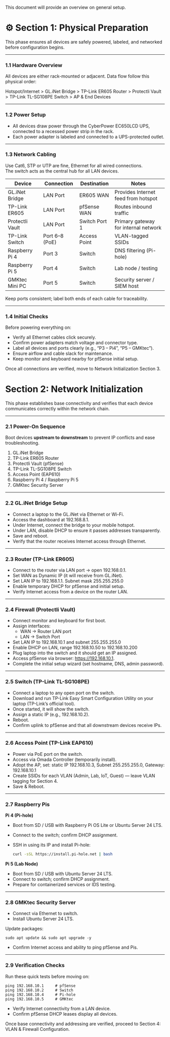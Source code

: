 This document will provide an overview on general setup. 

# ⚙️ Section 1: Physical Preparation

This phase ensures all devices are safely powered, labeled, and networked before configuration begins.

---

### 1.1 Hardware Overview
All devices are either rack-mounted or adjacent. Data flow follow this physical order:

Hotspot/Internet > GL.iNet Bridge > TP-Link ER605 Router > Protectli Vault > TP-Link TL-SG108PE Switch > AP & End Devices


---

### 1.2 Power Setup
- All devices draw power through the CyberPower EC650LCD UPS, connected to a recessed power strip in the rack.  
- Each power adapter is labeled and connected to a UPS-protected outlet.  

---

### 1.3 Network Cabling
Use Cat6, STP or UTP are fine, Ethernet for all wired connections.  
The switch acts as the central hub for all LAN devices.

| Device | Connection | Destination | Notes |
|---------|-------------|--------------|-------|
| GL.iNet Bridge | LAN Port | ER605 WAN | Provides Internet feed from hotspot |
| TP-Link ER605 | LAN Port | pfSense WAN | Routes inbound traffic |
| Protectli Vault | LAN Port | Switch Port 1 | Primary gateway for internal network |
| TP-Link Switch | Port 6–8 (PoE) | Access Point | VLAN-tagged SSIDs |
| Raspberry Pi 4 | Port 3 | Switch | DNS filtering (Pi-hole) |
| Raspberry Pi 5 | Port 4 | Switch | Lab node / testing |
| GMKtec Mini PC | Port 5 | Switch | Security server / SIEM host |

Keep ports consistent; label both ends of each cable for traceability.

---

### 1.4 Initial Checks
Before powering everything on:
- Verify all Ethernet cables click securely.  
- Confirm power adapters match voltage and connector type.  
- Label all devices and ports clearly (e.g., “P3 – Pi4”, “P5 – GMKtec”).  
- Ensure airflow and cable slack for maintenance.  
- Keep monitor and keyboard nearby for pfSense initial setup.

Once all connections are verified, move to Network Initialization Section 3.

# Section 2: Network Initialization

This phase establishes base connectivity and verifies that each device communicates correctly within the network chain.

---

### 2.1 Power-On Sequence
Boot devices **upstream to downstream** to prevent IP conflicts and ease troubleshooting.

1. GL.iNet Bridge  
2. TP-Link ER605 Router  
3. Protectli Vault (pfSense)  
4. TP-Link TL-SG108PE Switch  
5. Access Point (EAP610)  
6. Raspberry Pi 4 / Raspberry Pi 5  
7. GMKtec Security Server  

---

### 2.2 GL.iNet Bridge Setup
- Connect a laptop to the GL.iNet via Ethernet or Wi-Fi.  
- Access the dashboard at 192.168.8.1.  
- Under Internet, connect the bridge to your mobile hotspot.  
- Under LAN, disable DHCP to ensure it passes addresses transparently.
- Save and reboot.
- Verify that the router receives Internet access through Ethernet.

---

### 2.3 Router (TP-Link ER605)
- Connect to the router via LAN port → open 192.168.0.1.  
- Set WAN as Dynamic IP (it will receive from GL.iNet).  
- Set LAN IP to 192.168.1.1. Subnet mask 255.255.255.0
- Enable temporary DHCP for pfSense and initial setup.  
- Verify Internet access from a device on the router LAN.

---

### 2.4 Firewall (Protectli Vault)
- Connect monitor and keyboard for first boot. 
- Assign interfaces:
  - WAN → Router LAN port  
  - LAN → Switch Port   
- Set LAN IP to 192.168.10.1 and subnet 255.255.255.0
- Enable DHCP on LAN, range 192.168.10.50 to 192.168.10.200 
- Plug laptop into the switch and it should get an IP assigned.
- Access pfSense via browser: https://192.168.10.1.
- Complete the initial setup wizard (set hostname, DNS, admin password).  

---

### 2.5 Switch (TP-Link TL-SG108PE)
- Connect a laptop to any open port on the switch.
- Download and run TP-Link Easy Smart Configuration Utility on your laptop (TP-Link’s official tool).
- Once started, it will show the switch. 
- Assign a static IP (e.g., 192.168.10.2).
- Reboot.
- Confirm uplink to pfSense and that all downstream devices receive IPs.  

---

### 2.6 Access Point (TP-Link EAP610)
- Power via PoE port on the switch.  
- Access via Omada Controller (temporarily install).  
- Adopt the AP, set: static IP 192.168.10.3, Subnet 255.255.255.0, Gateway: 192.168.10.1
- Create SSIDs for each VLAN (Admin, Lab, IoT, Guest) — leave VLAN tagging for Section 4.
- Save & Reboot.

---

### 2.7 Raspberry Pis
**Pi 4 (Pi-hole)**
- Boot from SD / USB with Raspberry Pi OS Lite or Ubuntu Server 24 LTS.  
- Connect to the switch; confirm DHCP assignment.  
- SSH in using its IP and install Pi-hole:

  ```bash
  curl -sSL https://install.pi-hole.net | bash
  ```

**Pi 5 (Lab Node)**

- Boot from SD / USB with Ubuntu Server 24 LTS. 
- Connect to switch; confirm DHCP assignment.
- Prepare for containerized services or IDS testing.

---

### 2.8 GMKtec Security Server

- Connect via Ethernet to switch.
- Install Ubuntu Server 24 LTS.

Update packages:

```
sudo apt update && sudo apt upgrade -y
```

- Confirm Internet access and ability to ping pfSense and Pis.

---

### 2.9 Verification Checks

Run these quick tests before moving on:

```
ping 192.168.10.1     # pfSense
ping 192.168.10.2     # Switch
ping 192.168.10.4     # Pi-hole
ping 192.168.10.5     # GMKtec
```

- Verify Internet connectivity from a LAN device.
- Confirm pfSense DHCP leases display all devices.

Once base connectivity and addressing are verified, proceed to Section 4: VLAN & Firewall Configuration.
